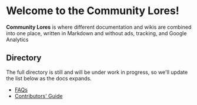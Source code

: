 # Welcome to the Community Lores!

**Community Lores** is where different documentation and wikis are combined into
one place, written in Markdown and without ads, tracking, and Google Analytics

## Directory

The full directory is still and will be under work in progress, so we'll update the list below as the docs expands.

* [FAQs](faqs)
* [Contributors' Guide](contributors-guide/index.md)

